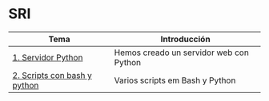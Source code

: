 # SRI
| **Tema**  | **Introducción**  |
|---|---|
| [1. Servidor Python](ejercicios/ejercicio1/README.md)  | Hemos creado un servidor web con Python |
| [2. Scripts con bash y python](ejercicios/ejercicio2/README.md)  | Varios scripts em Bash y Python |

